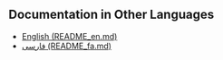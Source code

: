 ## Documentation in Other Languages
- [English (README_en.md)](docs/README_en.md)
- [فارسی (README_fa.md)](docs/README_fa.md)
